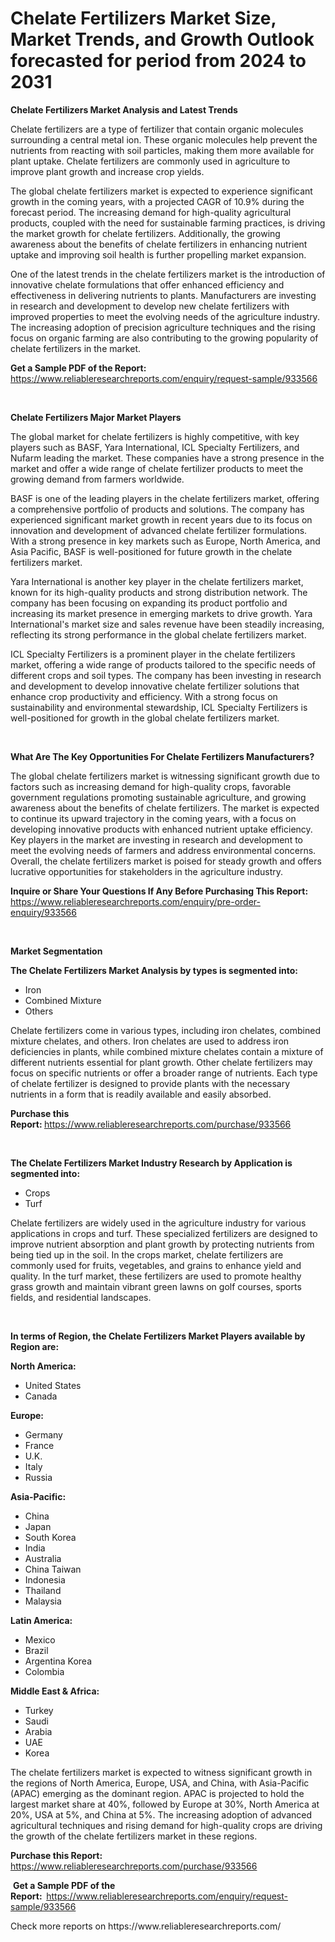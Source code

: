 <p><h1>Chelate Fertilizers Market Size, Market Trends, and Growth Outlook forecasted for period from 2024 to 2031</h1></p><p><strong>Chelate Fertilizers Market Analysis and Latest Trends</strong></p>
<p><p>Chelate fertilizers are a type of fertilizer that contain organic molecules surrounding a central metal ion. These organic molecules help prevent the nutrients from reacting with soil particles, making them more available for plant uptake. Chelate fertilizers are commonly used in agriculture to improve plant growth and increase crop yields.</p><p>The global chelate fertilizers market is expected to experience significant growth in the coming years, with a projected CAGR of 10.9% during the forecast period. The increasing demand for high-quality agricultural products, coupled with the need for sustainable farming practices, is driving the market growth for chelate fertilizers. Additionally, the growing awareness about the benefits of chelate fertilizers in enhancing nutrient uptake and improving soil health is further propelling market expansion.</p><p>One of the latest trends in the chelate fertilizers market is the introduction of innovative chelate formulations that offer enhanced efficiency and effectiveness in delivering nutrients to plants. Manufacturers are investing in research and development to develop new chelate fertilizers with improved properties to meet the evolving needs of the agriculture industry. The increasing adoption of precision agriculture techniques and the rising focus on organic farming are also contributing to the growing popularity of chelate fertilizers in the market.</p></p>
<p><strong>Get a Sample PDF of the Report:&nbsp;</strong> <a href="https://www.reliableresearchreports.com/enquiry/request-sample/933566">https://www.reliableresearchreports.com/enquiry/request-sample/933566</a></p>
<p>&nbsp;</p>
<p><strong>Chelate Fertilizers Major Market Players</strong></p>
<p><p>The global market for chelate fertilizers is highly competitive, with key players such as BASF, Yara International, ICL Specialty Fertilizers, and Nufarm leading the market. These companies have a strong presence in the market and offer a wide range of chelate fertilizer products to meet the growing demand from farmers worldwide.</p><p>BASF is one of the leading players in the chelate fertilizers market, offering a comprehensive portfolio of products and solutions. The company has experienced significant market growth in recent years due to its focus on innovation and development of advanced chelate fertilizer formulations. With a strong presence in key markets such as Europe, North America, and Asia Pacific, BASF is well-positioned for future growth in the chelate fertilizers market.</p><p>Yara International is another key player in the chelate fertilizers market, known for its high-quality products and strong distribution network. The company has been focusing on expanding its product portfolio and increasing its market presence in emerging markets to drive growth. Yara International's market size and sales revenue have been steadily increasing, reflecting its strong performance in the global chelate fertilizers market.</p><p>ICL Specialty Fertilizers is a prominent player in the chelate fertilizers market, offering a wide range of products tailored to the specific needs of different crops and soil types. The company has been investing in research and development to develop innovative chelate fertilizer solutions that enhance crop productivity and efficiency. With a strong focus on sustainability and environmental stewardship, ICL Specialty Fertilizers is well-positioned for growth in the global chelate fertilizers market.</p></p>
<p>&nbsp;</p>
<p><strong>What Are The Key Opportunities For Chelate Fertilizers Manufacturers?</strong></p>
<p><p>The global chelate fertilizers market is witnessing significant growth due to factors such as increasing demand for high-quality crops, favorable government regulations promoting sustainable agriculture, and growing awareness about the benefits of chelate fertilizers. The market is expected to continue its upward trajectory in the coming years, with a focus on developing innovative products with enhanced nutrient uptake efficiency. Key players in the market are investing in research and development to meet the evolving needs of farmers and address environmental concerns. Overall, the chelate fertilizers market is poised for steady growth and offers lucrative opportunities for stakeholders in the agriculture industry.</p></p>
<p><strong>Inquire or Share Your Questions If Any Before Purchasing This Report:</strong> <a href="https://www.reliableresearchreports.com/enquiry/pre-order-enquiry/933566">https://www.reliableresearchreports.com/enquiry/pre-order-enquiry/933566</a></p>
<p>&nbsp;</p>
<p><strong>Market Segmentation</strong></p>
<p><strong>The Chelate Fertilizers Market Analysis by types is segmented into:</strong></p>
<p><ul><li>Iron</li><li>Combined Mixture</li><li>Others</li></ul></p>
<p><p>Chelate fertilizers come in various types, including iron chelates, combined mixture chelates, and others. Iron chelates are used to address iron deficiencies in plants, while combined mixture chelates contain a mixture of different nutrients essential for plant growth. Other chelate fertilizers may focus on specific nutrients or offer a broader range of nutrients. Each type of chelate fertilizer is designed to provide plants with the necessary nutrients in a form that is readily available and easily absorbed.</p></p>
<p><strong>Purchase this Report:&nbsp;</strong><a href="https://www.reliableresearchreports.com/purchase/933566">https://www.reliableresearchreports.com/purchase/933566</a></p>
<p>&nbsp;</p>
<p><strong>The Chelate Fertilizers Market Industry Research by Application is segmented into:</strong></p>
<p><ul><li>Crops</li><li>Turf</li></ul></p>
<p><p>Chelate fertilizers are widely used in the agriculture industry for various applications in crops and turf. These specialized fertilizers are designed to improve nutrient absorption and plant growth by protecting nutrients from being tied up in the soil. In the crops market, chelate fertilizers are commonly used for fruits, vegetables, and grains to enhance yield and quality. In the turf market, these fertilizers are used to promote healthy grass growth and maintain vibrant green lawns on golf courses, sports fields, and residential landscapes.</p></p>
<p>&nbsp;</p>
<p><strong>In terms of Region, the Chelate Fertilizers Market Players available by Region are:</strong></p>
<p>
    <p> <strong> North America: </strong>
        <ul>
            <li>United States</li>
            <li>Canada</li>
        </ul>
        </p> 
    <p> <strong> Europe: </strong>
        <ul>
            <li>Germany</li>
            <li>France</li>
            <li>U.K.</li>
            <li>Italy</li>
            <li>Russia</li>
        </ul>
        </p> 
    <p> <strong> Asia-Pacific: </strong>
        <ul>
            <li>China</li>
            <li>Japan</li>
            <li>South Korea</li>
            <li>India</li>
            <li>Australia</li>
            <li>China Taiwan</li>
            <li>Indonesia</li>
            <li>Thailand</li>
            <li>Malaysia</li>
        </ul>
        </p> 
    <p> <strong> Latin America: </strong>
        <ul>
            <li>Mexico</li>
            <li>Brazil</li>
            <li>Argentina Korea</li>
            <li>Colombia</li>
        </ul>
        </p> 
    <p> <strong> Middle East & Africa: </strong>
        <ul>
            <li>Turkey</li>
            <li>Saudi</li>
            <li>Arabia</li>
            <li>UAE</li>
            <li>Korea</li>
        </ul>
    </p>
    </p>
<p><p>The chelate fertilizers market is expected to witness significant growth in the regions of North America, Europe, USA, and China, with Asia-Pacific (APAC) emerging as the dominant region. APAC is projected to hold the largest market share at 40%, followed by Europe at 30%, North America at 20%, USA at 5%, and China at 5%. The increasing adoption of advanced agricultural techniques and rising demand for high-quality crops are driving the growth of the chelate fertilizers market in these regions.</p></p>
<p><strong>Purchase this Report: </strong><a href="https://www.reliableresearchreports.com/purchase/933566">https://www.reliableresearchreports.com/purchase/933566</a></p>
<p>&nbsp;<strong>Get a Sample PDF of the Report:&nbsp;&nbsp;</strong><a href="https://www.reliableresearchreports.com/enquiry/request-sample/933566">https://www.reliableresearchreports.com/enquiry/request-sample/933566</a></p>
<p><strong></strong></p>
<p>Check more reports on https://www.reliableresearchreports.com/</p>